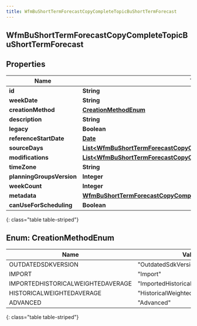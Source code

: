 ```yaml
---
title: WfmBuShortTermForecastCopyCompleteTopicBuShortTermForecast
---
```


## WfmBuShortTermForecastCopyCompleteTopicBuShortTermForecast

## Properties

| Name                      | Type                                                                                                                                                                       | Description | Notes      |
| ------------------------- | -------------------------------------------------------------------------------------------------------------------------------------------------------------------------- | ----------- | ---------- |
| **id**                    | <!----><!---->**String**<!---->                                                                                                                                            |             | [optional] |
| **weekDate**              | <!----><!---->**String**<!---->                                                                                                                                            |             | [optional] |
| **creationMethod**        | [**CreationMethodEnum**](#CreationMethodEnum)<!---->                                                                                                                       |             | [optional] |
| **description**           | <!----><!---->**String**<!---->                                                                                                                                            |             | [optional] |
| **legacy**                | <!----><!---->**Boolean**<!---->                                                                                                                                           |             | [optional] |
| **referenceStartDate**    | <!----><!---->[**Date**](Date.md)<!---->                                                                                                                                   |             | [optional] |
| **sourceDays**            | <!----><!---->[**List&lt;WfmBuShortTermForecastCopyCompleteTopicForecastSourceDayPointer&gt;**](WfmBuShortTermForecastCopyCompleteTopicForecastSourceDayPointer.md)<!----> |             | [optional] |
| **modifications**         | <!----><!---->[**List&lt;WfmBuShortTermForecastCopyCompleteTopicBuForecastModification&gt;**](WfmBuShortTermForecastCopyCompleteTopicBuForecastModification.md)<!---->     |             | [optional] |
| **timeZone**              | <!----><!---->**String**<!---->                                                                                                                                            |             | [optional] |
| **planningGroupsVersion** | <!----><!---->**Integer**<!---->                                                                                                                                           |             | [optional] |
| **weekCount**             | <!----><!---->**Integer**<!---->                                                                                                                                           |             | [optional] |
| **metadata**              | <!----><!---->[**WfmBuShortTermForecastCopyCompleteTopicWfmVersionedEntityMetadata**](WfmBuShortTermForecastCopyCompleteTopicWfmVersionedEntityMetadata.md)<!---->         |             | [optional] |
| **canUseForScheduling**   | <!----><!---->**Boolean**<!---->                                                                                                                                           |             | [optional] |

{: class="table table-striped"}

<a name="CreationMethodEnum"></a>

## Enum: CreationMethodEnum

| Name                              | Value                                         |
| --------------------------------- | --------------------------------------------- |
| OUTDATEDSDKVERSION                | &quot;OutdatedSdkVersion&quot;                |
| IMPORT                            | &quot;Import&quot;                            |
| IMPORTEDHISTORICALWEIGHTEDAVERAGE | &quot;ImportedHistoricalWeightedAverage&quot; |
| HISTORICALWEIGHTEDAVERAGE         | &quot;HistoricalWeightedAverage&quot;         |
| ADVANCED                          | &quot;Advanced&quot;                          |

{: class="table table-striped"}
